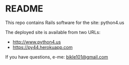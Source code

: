 # README

This repo contains Rails software for the site: python4.us

The deployed site is available from two URLs:

* http://www.python4.us
* https://py44.herokuapp.com

If you have questions, e-me: bikle101@gmail.com

